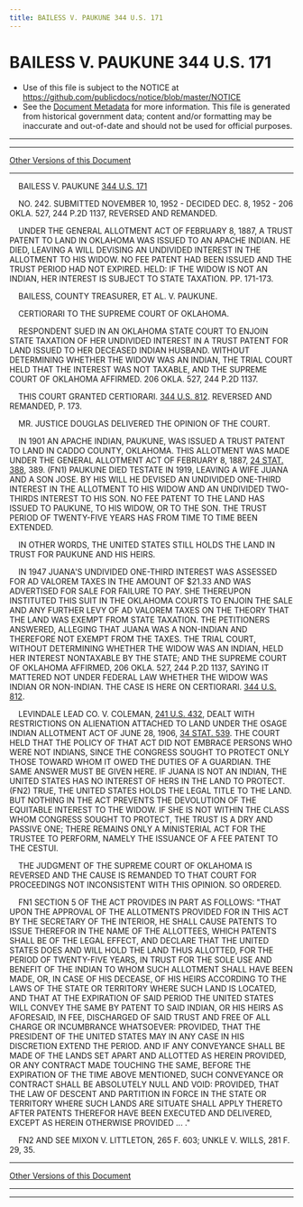 ```yaml
---
title: BAILESS V. PAUKUNE 344 U.S. 171
---
```


# BAILESS V. PAUKUNE 344 U.S. 171

* Use of this file is subject to the NOTICE at https://github.com/publicdocs/notice/blob/master/NOTICE
* See the [Document Metadata](../../../index.md) for more information.
  This file is generated from historical government data; content and/or formatting may be inaccurate and out-of-date and should not be used for official purposes.

----------
----------

[Other Versions of this Document](https://publicdocs.github.io/go/links?ns=uslm-x&ref=%2Fus%2Fcourts%2Fscotus%2FusReporter%2F344%2F171)

----------

    BAILESS V. PAUKUNE [344 U.S. 171][/us/courts/scotus/usReporter/344/171]

    NO. 242.  SUBMITTED NOVEMBER 10, 1952 - DECIDED DEC. 8, 1952 - 206 OKLA. 527, 244 P.2D 1137, REVERSED AND REMANDED.

    UNDER THE GENERAL ALLOTMENT ACT OF FEBRUARY 8, 1887, A TRUST PATENT TO LAND IN OKLAHOMA WAS ISSUED TO AN APACHE INDIAN.  HE DIED, LEAVING A WILL DEVISING AN UNDIVIDED INTEREST IN THE ALLOTMENT TO HIS WIDOW.  NO FEE PATENT HAD BEEN ISSUED AND THE TRUST PERIOD HAD NOT EXPIRED.  HELD: IF THE WIDOW IS NOT AN INDIAN, HER INTEREST IS SUBJECT TO STATE TAXATION.  PP. 171-173.

    BAILESS, COUNTY TREASURER, ET AL. V. PAUKUNE.

    CERTIORARI TO THE SUPREME COURT OF OKLAHOMA.

    RESPONDENT SUED IN AN OKLAHOMA STATE COURT TO ENJOIN STATE TAXATION OF HER UNDIVIDED INTEREST IN A TRUST PATENT FOR LAND ISSUED TO HER DECEASED INDIAN HUSBAND.  WITHOUT DETERMINING WHETHER THE WIDOW WAS AN INDIAN, THE TRIAL COURT HELD THAT THE INTEREST WAS NOT TAXABLE, AND THE SUPREME COURT OF OKLAHOMA AFFIRMED.  206 OKLA. 527, 244 P.2D 1137.

    THIS COURT GRANTED CERTIORARI.  [344 U.S. 812][/us/courts/scotus/usReporter/344/812].  REVERSED AND REMANDED, P. 173.

    MR. JUSTICE DOUGLAS DELIVERED THE OPINION OF THE COURT.

    IN 1901 AN APACHE INDIAN, PAUKUNE, WAS ISSUED A TRUST PATENT TO LAND IN CADDO COUNTY, OKLAHOMA.  THIS ALLOTMENT WAS MADE UNDER THE GENERAL ALLOTMENT ACT OF FEBRUARY 8, 1887, [24 STAT. 388][/us/stat/24/388], 389.  (FN1)  PAUKUNE DIED TESTATE IN 1919, LEAVING A WIFE JUANA AND A SON JOSE.  BY HIS WILL HE DEVISED AN UNDIVIDED ONE-THIRD INTEREST IN THE ALLOTMENT TO HIS WIDOW AND AN UNDIVIDED TWO-THIRDS INTEREST TO HIS SON.  NO FEE PATENT TO THE LAND HAS ISSUED TO PAUKUNE, TO HIS WIDOW, OR TO THE SON.  THE TRUST PERIOD OF TWENTY-FIVE YEARS HAS FROM TIME TO TIME BEEN EXTENDED.

    IN OTHER WORDS, THE UNITED STATES STILL HOLDS THE LAND IN TRUST FOR PAUKUNE AND HIS HEIRS.

    IN 1947 JUANA'S UNDIVIDED ONE-THIRD INTEREST WAS ASSESSED FOR AD VALOREM TAXES IN THE AMOUNT OF $21.33 AND WAS ADVERTISED FOR SALE FOR FAILURE TO PAY.  SHE THEREUPON INSTITUTED THIS SUIT IN THE OKLAHOMA COURTS TO ENJOIN THE SALE AND ANY FURTHER LEVY OF AD VALOREM TAXES ON THE THEORY THAT THE LAND WAS EXEMPT FROM STATE TAXATION.  THE PETITIONERS ANSWERED, ALLEGING THAT JUANA WAS A NON-INDIAN AND THEREFORE NOT EXEMPT FROM THE TAXES.  THE TRIAL COURT, WITHOUT DETERMINING WHETHER THE WIDOW WAS AN INDIAN, HELD HER INTEREST NONTAXABLE BY THE STATE; AND THE SUPREME COURT OF OKLAHOMA AFFIRMED, 206 OKLA. 527, 244 P.2D 1137, SAYING IT MATTERED NOT UNDER FEDERAL LAW WHETHER THE WIDOW WAS INDIAN OR NON-INDIAN.  THE CASE IS HERE ON CERTIORARI.  [344 U.S. 812][/us/courts/scotus/usReporter/344/812].

    LEVINDALE LEAD CO. V. COLEMAN, [241 U.S. 432][/us/courts/scotus/usReporter/241/432], DEALT WITH RESTRICTIONS ON ALIENATION ATTACHED TO LAND UNDER THE OSAGE INDIAN ALLOTMENT ACT OF JUNE 28, 1906, [34 STAT. 539][/us/stat/34/539].  THE COURT HELD THAT THE POLICY OF THAT ACT DID NOT EMBRACE PERSONS WHO WERE NOT INDIANS, SINCE THE CONGRESS SOUGHT TO PROTECT ONLY THOSE TOWARD WHOM IT OWED THE DUTIES OF A GUARDIAN.  THE SAME ANSWER MUST BE GIVEN HERE.  IF JUANA IS NOT AN INDIAN, THE UNITED STATES HAS NO INTEREST OF HERS IN THE LAND TO PROTECT.  (FN2)  TRUE, THE UNITED STATES HOLDS THE LEGAL TITLE TO THE LAND.  BUT NOTHING IN THE ACT PREVENTS THE DEVOLUTION OF THE EQUITABLE INTEREST TO THE WIDOW.  IF SHE IS NOT WITHIN THE CLASS WHOM CONGRESS SOUGHT TO PROTECT, THE TRUST IS A DRY AND PASSIVE ONE; THERE REMAINS ONLY A MINISTERIAL ACT FOR THE TRUSTEE TO PERFORM, NAMELY THE ISSUANCE OF A FEE PATENT TO THE CESTUI.

    THE JUDGMENT OF THE SUPREME COURT OF OKLAHOMA IS REVERSED AND THE CAUSE IS REMANDED TO THAT COURT FOR PROCEEDINGS NOT INCONSISTENT WITH THIS OPINION.  SO ORDERED.

    FN1  SECTION 5 OF THE ACT PROVIDES IN PART AS FOLLOWS:  "THAT UPON THE APPROVAL OF THE ALLOTMENTS PROVIDED FOR IN THIS ACT BY THE SECRETARY OF THE INTERIOR, HE SHALL CAUSE PATENTS TO ISSUE THEREFOR IN THE NAME OF THE ALLOTTEES, WHICH PATENTS SHALL BE OF THE LEGAL EFFECT, AND DECLARE THAT THE UNITED STATES DOES AND WILL HOLD THE LAND THUS ALLOTTED, FOR THE PERIOD OF TWENTY-FIVE YEARS, IN TRUST FOR THE SOLE USE AND BENEFIT OF THE INDIAN TO WHOM SUCH ALLOTMENT SHALL HAVE BEEN MADE, OR, IN CASE OF HIS DECEASE, OF HIS HEIRS ACCORDING TO THE LAWS OF THE STATE OR TERRITORY WHERE SUCH LAND IS LOCATED, AND THAT AT THE EXPIRATION OF SAID PERIOD THE UNITED STATES WILL CONVEY THE SAME BY PATENT TO SAID INDIAN, OR HIS HEIRS AS AFORESAID, IN FEE, DISCHARGED OF SAID TRUST AND FREE OF ALL CHARGE OR INCUMBRANCE WHATSOEVER:  PROVIDED, THAT THE PRESIDENT OF THE UNITED STATES MAY IN ANY CASE IN HIS DISCRETION EXTEND THE PERIOD.  AND IF ANY CONVEYANCE SHALL BE MADE OF THE LANDS SET APART AND ALLOTTED AS HEREIN PROVIDED, OR ANY CONTRACT MADE TOUCHING THE SAME, BEFORE THE EXPIRATION OF THE TIME ABOVE MENTIONED, SUCH CONVEYANCE OR CONTRACT SHALL BE ABSOLUTELY NULL AND VOID:  PROVIDED, THAT THE LAW OF DESCENT AND PARTITION IN FORCE IN THE STATE OR TERRITORY WHERE SUCH LANDS ARE SITUATE SHALL APPLY THERETO AFTER PATENTS THEREFOR HAVE BEEN EXECUTED AND DELIVERED, EXCEPT AS HEREIN OTHERWISE PROVIDED  ...  ."

    FN2  AND SEE MIXON V. LITTLETON, 265 F. 603; UNKLE V. WILLS, 281 F. 29, 35.

----------

[Other Versions of this Document](https://publicdocs.github.io/go/links?ns=uslm-x&ref=%2Fus%2Fcourts%2Fscotus%2FusReporter%2F344%2F171)

----------
----------

[/us/courts/scotus/usReporter/344/171]: https://publicdocs.github.io/go/links?ns=uslm-x&ref=%2Fus%2Fcourts%2Fscotus%2FusReporter%2F344%2F171
[/us/courts/scotus/usReporter/344/812]: https://publicdocs.github.io/go/links?ns=uslm-x&ref=%2Fus%2Fcourts%2Fscotus%2FusReporter%2F344%2F812
[/us/stat/24/388]: https://publicdocs.github.io/go/links?ns=uslm&ref=%2Fus%2Fstat%2F24%2F388
[/us/courts/scotus/usReporter/344/812]: https://publicdocs.github.io/go/links?ns=uslm-x&ref=%2Fus%2Fcourts%2Fscotus%2FusReporter%2F344%2F812
[/us/courts/scotus/usReporter/241/432]: https://publicdocs.github.io/go/links?ns=uslm-x&ref=%2Fus%2Fcourts%2Fscotus%2FusReporter%2F241%2F432
[/us/stat/34/539]: https://publicdocs.github.io/go/links?ns=uslm&ref=%2Fus%2Fstat%2F34%2F539


